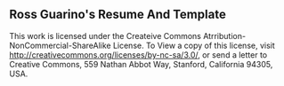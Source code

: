 Ross Guarino's Resume And Template
---------------------------------------

This work is licensed under the Createive Commons Atrribution-NonCommercial-ShareAlike License. 
To View a copy of this license, visit http://creativecommons.org/licenses/by-nc-sa/3.0/, or 
send a letter to Creative Commons, 559 Nathan Abbot Way, Stanford, California 94305, USA.